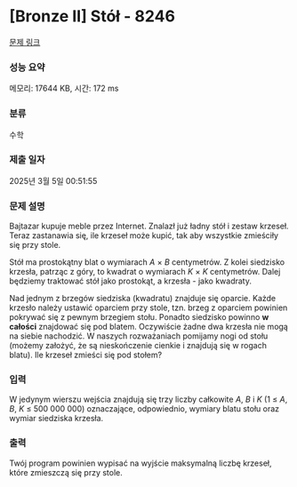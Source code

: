 # [Bronze II] Stół - 8246 

[문제 링크](https://www.acmicpc.net/problem/8246) 

### 성능 요약

메모리: 17644 KB, 시간: 172 ms

### 분류

수학

### 제출 일자

2025년 3월 5일 00:51:55

### 문제 설명

<p>Bajtazar kupuje meble przez Internet. Znalazł już ładny stół i zestaw krzeseł. Teraz zastanawia się, ile krzeseł może kupić, tak aby wszystkie zmieściły się przy stole.</p>

<p>Stół ma prostokątny blat o wymiarach <em>A</em> × <em>B</em> centymetrów. Z kolei siedzisko krzesła, patrząc z góry, to kwadrat o wymiarach <em>K</em> × <em>K</em> centymetrów. Dalej będziemy traktować stół jako prostokąt, a krzesła - jako kwadraty.</p>

<p>Nad jednym z brzegów siedziska (kwadratu) znajduje się oparcie. Każde krzesło należy ustawić oparciem przy stole, tzn. brzeg z oparciem powinien pokrywać się z pewnym brzegiem stołu. Ponadto siedzisko powinno <b>w całości</b> znajdować się pod blatem. Oczywiście żadne dwa krzesła nie mogą na siebie nachodzić. W naszych rozważaniach pomijamy nogi od stołu (możemy założyć, że są nieskończenie cienkie i znajdują się w rogach blatu). Ile krzeseł zmieści się pod stołem?</p>

### 입력 

 <p>W jedynym wierszu wejścia znajdują się trzy liczby całkowite <em>A</em>, <em>B</em> i <em>K</em> (1 ≤ <em>A</em>, <em>B</em>, <em>K</em> ≤ 500 000 000) oznaczające, odpowiednio, wymiary blatu stołu oraz wymiar siedziska krzesła.</p>

### 출력 

 <p>Twój program powinien wypisać na wyjście maksymalną liczbę krzeseł, które zmieszczą się przy stole.</p>

